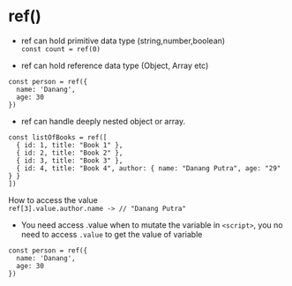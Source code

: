 # ref()

- ref can hold primitive data type (string,number,boolean)   
`const count = ref(0)`

- ref can hold reference data type (Object, Array etc)
```
const person = ref({
  name: 'Danang',
  age: 30
})
```

- ref can handle deeply nested object or array.
```
const listOfBooks = ref([
  { id: 1, title: "Book 1" },
  { id: 2, title: "Book 2" },
  { id: 3, title: "Book 3" },
  { id: 4, title: "Book 4", author: { name: "Danang Putra", age: "29" } }
])
```

How to access the value   
`ref[3].value.author.name -> // "Danang Putra"`

- You need access .value when to mutate the variable in `<script>`, you no need to access `.value` to get the value
of variable
```
const person = ref({
  name: 'Danang',
  age: 30
})
```
